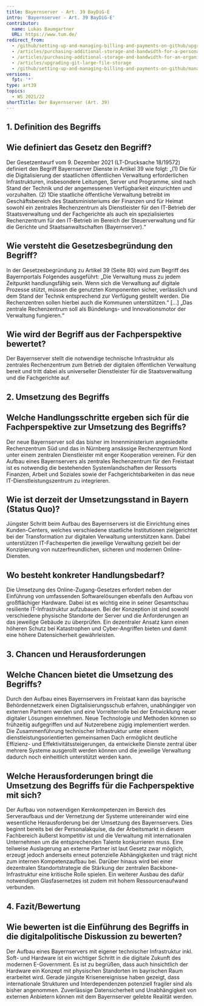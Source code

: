 ```yaml
---
title: Bayernserver - Art. 39 BayDiG-E
intro: 'Bayernserver - Art. 39 BayDiG-E'
contributor:
  name: Lukas Baumgartner
  URL: https://www.tum.de/
redirect_from:
  - /github/setting-up-and-managing-billing-and-payments-on-github/upgrading-git-large-file-storage
  - /articles/purchasing-additional-storage-and-bandwidth-for-a-personal-account/
  - /articles/purchasing-additional-storage-and-bandwidth-for-an-organization/
  - /articles/upgrading-git-large-file-storage
  - /github/setting-up-and-managing-billing-and-payments-on-github/managing-billing-for-git-large-file-storage/upgrading-git-large-file-storage
versions:
  fpt: '*'
type: art39
topics:
  - WS 2021/22
shortTitle: Der Bayernserver (Art. 39)
---
```


## 1. Definition des Begriffs

## Wie definiert das Gesetz den Begriff?

Der Gesetzentwurf vom 9. Dezember 2021 (LT-Drucksache 18/19572) definiert den Begriff Bayernserver Dienste in Artikel 39 wie folgt: 
„(1) Die für die Digitalisierung der staatlichen öffentlichen Verwaltung erforderlichen Infrastrukturen, insbesondere Leitungen, Server und Programme, sind nach Stand der Technik und der angemessenen Verfügbarkeit einzurichten und vorzuhalten. (2) 1Die staatliche öffentliche Verwaltung betreibt im Geschäftsbereich des Staatsministeriums der Finanzen und für Heimat sowohl ein zentrales Rechenzentrum als Dienstleister für den IT-Betrieb der Staatsverwaltung und der Fachgerichte als auch ein spezialisiertes Rechenzentrum für den IT-Betrieb im Bereich der Steuerverwaltung und für die Gerichte und Staatsanwaltschaften (Bayernserver).“

## Wie versteht die Gesetzesbegründung den Begriff?

In der Gesetzesbegründung zu Artikel 39 (Seite 80) wird zum Begriff des Bayernportals Folgendes ausgeführt: 
„Die Verwaltung muss zu jedem Zeitpunkt handlungsfähig sein. Wenn sich die Verwaltung auf digitale Prozesse stützt, müssen die genutzten Komponenten sicher, verlässlich und dem Stand der Technik entsprechend zur Verfügung gestellt werden. Die Rechenzentren sollen hierbei auch die Kommunen unterstützen.“ […] „Das zentrale Rechenzentrum soll als Bündelungs- und Innovationsmotor der Verwaltung fungieren.“

## Wie wird der Begriff aus der Fachperspektive bewertet?

Der Bayernserver stellt die notwendige technische Infrastruktur als zentrales Rechenzentrum zum Betrieb der digitalen öffentlichen Verwaltung bereit und tritt dabei als universeller Dienstleister für die Staatsverwaltung und die Fachgerichte auf.

## 2. Umsetzung des Begriffs

## Welche Handlungsschritte ergeben sich für die Fachperspektive zur Umsetzung des Begriffs?

Der neue Bayernserver soll das bisher im Innenministerium angesiedelte Rechenzentrum Süd und das in Nürnberg ansässige Rechenzentrum Nord unter einem zentralen Dienstleister mit enger Kooperation vereinen. Für den Aufbau eines Bayernservers als zentrales Rechenzentrum für den Freistaat ist es notwendig die bestehenden Systemlandschaften der Ressorts Finanzen, Arbeit und Soziales sowie der Fachgerichtsbarkeiten in das neue IT-Dienstleistungszentrum zu integrieren. 

## Wie ist derzeit der Umsetzungsstand in Bayern (Status Quo)?

Jüngster Schritt beim Aufbau des Bayernservers ist die Einrichtung eines Kunden-Centers, welches verschiedene staatliche Institutionen zielgerichtet bei der Transformation zur digitalen Verwaltung unterstützen kann. Dabei unterstützen IT-Fachexperten die jeweilige Verwaltung gezielt bei der Konzipierung von nutzerfreundlichen, sicheren und modernen Online-Diensten.

## Wo besteht konkreter Handlungsbedarf?

Die Umsetzung des Online-Zugang-Gesetzes erfordert neben der Einführung von umfassenden Softwarelösungen ebenfalls den Aufbau von großflächiger Hardware. Dabei ist es wichtig eine in seiner Gesamtschau resiliente IT-Infrastruktur aufzubauen. Bei der Konzeption ist sind sowohl verschiedene physische Standorte der Server und die Anforderungen an das jeweilige Gebäude zu überprüfen. Ein dezentraler Ansatz kann einen höheren Schutz bei Katastrophen und Cyber-Angriffen bieten und damit eine höhere Datensicherheit gewährleisten. 

## 3. Chancen und Herausforderungen

## Welche Chancen bietet die Umsetzung des Begriffs?

Durch den Aufbau eines Bayernservers im Freistaat kann das bayrische Behördennetzwerk einen Digitalisierungsschub erfahren, unabhängiger von externen Partnern werden und eine Vorreiterrolle bei der Entwicklung neuer digitaler Lösungen einnehmen. Neue Technologie und Methoden können so frühzeitig aufgegriffen und auf Nutzerebene zügig implementiert werden. Die Zusammenführung technischer Infrastruktur unter einem dienstleistungsorientierten gemeinsamen Dach ermöglicht deutliche Effizienz- und Effektivitätssteigerungen, da entwickelte Dienste zentral über mehrere Systeme ausgerollt werden können und die jeweilige Verwaltung dadurch noch einheitlich unterstützt werden kann.

## Welche Herausforderungen bringt die Umsetzung des Begriffs für die Fachperspektive mit sich?

Der Aufbau von notwendigen Kernkompetenzen im Bereich des Serveraufbaus und der Vernetzung der Systeme untereinander wird eine wesentliche Herausforderung bei der Umsetzung des Bayernservers. Dies beginnt bereits bei der Personalakquise, da der Arbeitsmarkt in diesem Fachbereich äußerst kompetitiv ist und die Verwaltung mit internationalen Unternehmen um die entsprechenden Talente konkurrieren muss. Eine teilweise Auslagerung an externe Partner ist laut Gesetz zwar möglich, erzeugt jedoch anderseits erneut potenzielle Abhängigkeiten und trägt nicht zum internen Kompetenzaufbau bei.
Darüber hinaus wird bei einer dezentralen Standortstrategie die Stärkung der zentralen Backbone-Infrastruktur eine kritische Rolle spielen. Ein weiterer Ausbau des dafür notwendigen Glasfasernetzes ist zudem mit hohem Ressourcenaufwand verbunden.

## 4. Fazit/Bewertung

## Wie bewerten ist die Einführung des Begriffs in die digitalpolitische Diskussion zu bewerten?

Der Aufbau eines Bayernservers mit eigener technischer Infrastruktur inkl. Soft- und Hardware ist ein wichtiger Schritt in die digitale Zukunft des modernen E-Government. Es ist zu begrüßen, dass auch hinsichtlich der Hardware ein Konzept mit physischen Standorten im bayrischen Raum erarbeitet wird. Gerade jüngste Krisenereignisse haben gezeigt, dass internationale Strukturen und Interdependenzen potenziell fragiler sind als bisher angenommen. 
Zuverlässige Datensicherheit und Unabhängigkeit von externen Anbietern können mit dem Bayernserver gelebte Realität werden. 